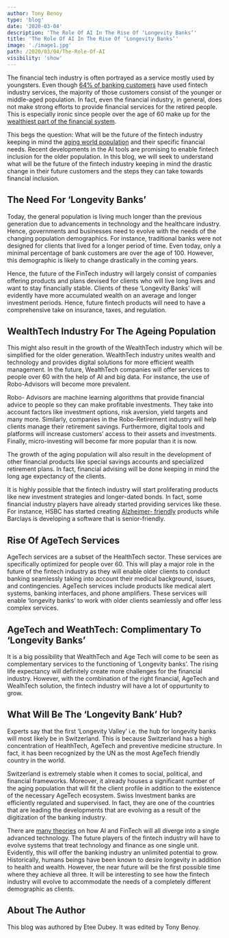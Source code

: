 ```yaml
---
author: Tony Benoy
type: 'blog'
date: '2020-03-04'
description: 'The Role Of AI In The Rise Of ‘Longevity Banks’'
title: 'The Role Of AI In The Rise Of ‘Longevity Banks’'
image: './image1.jpg'
path: /2020/03/04/The-Role-Of-AI
visibility: 'show'
---
```


The financial tech industry is often portrayed as a service mostly used by youngsters. Even though [64% of banking customers](https://financesonline.com/fintech-statistics/ "64% of banking customers") have used fintech industry services, the majority of those customers consist of the younger or middle-aged population. In fact, even the financial industry, in general, does not make strong efforts to provide financial services for the retired people. This is especially ironic since people over the age of 60 make up for the [wealthiest part of the financial system](https://www.statista.com/statistics/482579/india-population-by-average-wealth/ "wealthiest part of the financial system"). 

This begs the question: What will be the future of the fintech industry keeping in mind the [aging world population](https://www.un.org/en/development/desa/population/publications/pdf/ageing/WPA2017_Highlights.pdf "aging world population") and their specific financial needs. Recent developments in the AI tools are promising to enable fintech inclusion for the older population. In this blog, we will seek to understand what will be the future of the fintech industry keeping in mind the drastic change in their future customers and the steps they can take towards financial inclusion.

## The Need For ‘Longevity Banks’

Today, the general population is living much longer than the previous generation due to advancements in technology and the healthcare industry. Hence, governments and businesses need to evolve with the needs of the changing population demographics. For instance, traditional banks were not designed for clients that lived for a longer period of time. Even today, only a minimal percentage of bank customers are over the age of 100. However, this demographic is likely to change drastically in the coming years. 

Hence, the future of the FinTech industry will largely consist of companies offering products and plans devised for clients who will live long lives and want to stay financially stable. Clients of these ‘Longevity Banks’ will evidently have more accumulated wealth on an average and longer investment periods. Hence, future fintech products will need to have a comprehensive take on insurance, taxes, and regulation. 

## WealthTech Industry For The Ageing Population

This might also result in the growth of the WealthTech industry which will be simplified for the older generation. WealthTech industry unites wealth and technology and provides digital solutions for more efficient wealth management. In the future, WealthTech companies will offer services to people over 60 with the help of AI and big data. For instance, the use of Robo-Advisors will become more prevalent. 

Robo- Advisors are machine learning algorithms that provide financial advice to people so they can make profitable investments. They take into account factors like investment options, risk aversion, yield targets and many more. Similarly, companies in the Robo-Retirement industry will help clients manage their retirement savings. Furthermore, digital tools and platforms will increase customers’ access to their assets and investments. Finally, micro-investing will become far more popular than it is now. 

The growth of the aging population will also result in the development of other financial products like special savings accounts and specialized retirement plans. In fact, financial advising will be done keeping in mind the long age expectancy of the clients. 

It is highly possible that the fintech industry will start proliferating products like new investment strategies and longer-dated bonds. In fact, some financial industry players have already started providing services like these. For instance, HSBC has started creating [Alzheimer- friendly](https://www.alzheimers.org.uk/news/2018-05-22/hsbc-plans-become-dementia-friendly-bank "Alzheimer- friendly") products while Barclays is developing a software that is senior-friendly.

## Rise Of AgeTech Services

AgeTech services are a subset of the HealthTech sector. These services are specifically optimized for people over 60. This will play a major role in the future of the fintech industry as they will enable older clients to conduct banking seamlessly taking into account their medical background, issues, and contingencies. AgeTech services include products like medical alert systems, banking interfaces, and phone amplifiers. These services will enable ‘longevity banks’ to work with older clients seamlessly and offer less complex services.

## AgeTech and WeathTech: Complimentary To ‘Longevity Banks’

It is a big possibility that WealthTech and Age Tech will come to be seen as complementary services to the functioning of ‘Longevity banks’. The rising life expectancy will definitely create more challenges for the financial industry. However, with the combination of the right financial, AgeTech and WealhTech solution, the fintech industry will have a lot of oppurtunity to grow. 

## What Will Be The ‘Longevity Bank’ Hub?

Experts say that the first ‘Longevity Valley’ i.e. the hub for longevity banks will most likely be in Switzerland. This is because Switzerland has a high concentration of HealthTech, AgeTech and preventive medicine structure. In fact, it has been recognized by the UN as the most AgeTech friendly country in the world.

Switzerland is extremely stable when it comes to social, political, and financial frameworks. Moreover, it already houses a significant number of the aging population that will fit the client profile in addition to the existence of the necessary AgeTech ecosystem. Swiss Investment banks are efficiently regulated and supervised. In fact, they are one of the countries that are leading the developments that are evolving as a result of the digitization of the banking industry. 

There are [many theories](http://analytics.dkv.global/data/pdf/Proprietary-reports/Advancing%20Financial%20Industry%20Longevity%20%20AgeTech%20WealthTech%20One-Pager.pdf "many theories") on how AI and FinTech will all diverge into a single advanced technology. The future players of the fintech industry will have to evolve systems that treat technology and finance as one single unit. Evidently, this will offer the banking industry an unlimited potential to grow. Historically, humans beings have been known to desire longevity in addition to health and wealth. However, the near future will be the first possible time where they achieve all three. It will be interesting to see how the fintech industry will evolve to accommodate the needs of a completely different demographic as clients. 

## About The Author

This blog was authored by Etee Dubey. It was edited by Tony Benoy.
